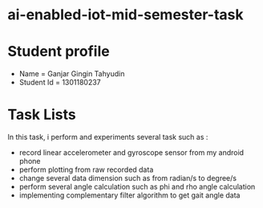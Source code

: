 # ai-enabled-iot-mid-semester-task

# Student profile
- Name = Ganjar Gingin Tahyudin
- Student Id = 1301180237

# Task Lists

In this task, i perform and experiments several task such as : 
- record linear accelerometer and gyroscope sensor from my android phone
- perform plotting from raw recorded data
- change several data dimension such as from radian/s to degree/s
- perform several angle calculation such as phi and rho angle calculation
- implementing complementary filter algorithm to get gait angle data 
